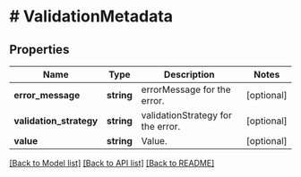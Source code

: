 # # ValidationMetadata

## Properties

Name | Type | Description | Notes
------------ | ------------- | ------------- | -------------
**error_message** | **string** | errorMessage for the error. | [optional]
**validation_strategy** | **string** | validationStrategy for the error. | [optional]
**value** | **string** | Value. | [optional]

[[Back to Model list]](../../README.md#models) [[Back to API list]](../../README.md#endpoints) [[Back to README]](../../README.md)
